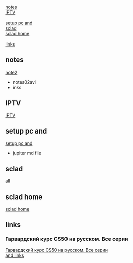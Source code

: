 [notes](#notes)  
[IPTV](#IPTV)  
[](#)  
[setup pc and](#setup-pc-and)  
[sclad](#sclad)  
[sclad home](#sclad-home)  
[](#)  
[links](#links)  
[](#)  

## notes
[note2](b02notes/b0202notes.md)  
- notes02avi
- inks
  
## IPTV  
[IPTV](b02notes/b1022iptv.md)  

## setup pc and
[setup pc and](b02notes/d02pc.md)  
- jupiter md file

## sclad
[all](b04sclad/all.txt)  

## sclad home
[sclad home](b08sclad/b2022all.md)  

## links
### Гарвардский курс CS50 на русском. Все серии
[Гарвардский курс CS50 на русском. Все серии](https://habr.com/ru/company/vertdider/blog/403823/)  
[and links](b02notes/README.md)  

